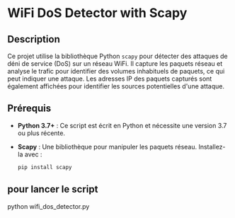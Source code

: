 # WiFi DoS Detector with Scapy

## Description

Ce projet utilise la bibliothèque Python `scapy` pour détecter des attaques de déni de service (DoS) sur un réseau WiFi. Il capture les paquets réseau et analyse le trafic pour identifier des volumes inhabituels de paquets, ce qui peut indiquer une attaque. Les adresses IP des paquets capturés sont également affichées pour identifier les sources potentielles d'une attaque.

## Prérequis

- **Python 3.7+** : Ce script est écrit en Python et nécessite une version 3.7 ou plus récente.
- **Scapy** : Une bibliothèque pour manipuler les paquets réseau. Installez-la avec :
  
  ```bash
  pip install scapy
## pour lancer le script 
python wifi_dos_detector.py
